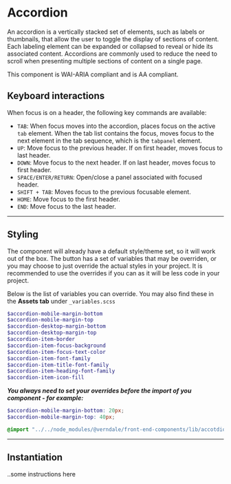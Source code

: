 # Accordion

An accordion is a vertically stacked set of elements, such as labels or thumbnails, that allow the user to toggle the display of sections of content.
Each labeling element can be expanded or collapsed to reveal or hide its associated content.
Accordions are commonly used to reduce the need to scroll when presenting multiple sections of content on a single page.

This component is WAI-ARIA compliant and is AA compliant.

## Keyboard interactions
When focus is on a header, the following key commands are available:

* `TAB`: When focus moves into the accordion, places focus on the active `tab` element. When the tab list contains the focus, moves focus to the next element in the tab sequence, which is the `tabpanel` element.
* `UP`: Move focus to the previous header. If on first header, moves focus to last header.
* `DOWN`: Move focus to the next header. If on last header, moves focus to first header.
* `SPACE/ENTER/RETURN`: Open/close a panel associated with focused header.
* `SHIFT + TAB`: Moves focus to the previous focusable element.
* `HOME`: Move focus to the first header.
* `END`: Move focus to the last header.

_________

## Styling
The component will already have a default style/theme set, so it will work out of the box.
The button has a set of variables that may be overriden, or you may choose to just override the actual styles in your project.
It is recommended to use the overrides if you can as it will be less code in your project.

Below is the list of variables you can override. You may also find these in the **Assets tab** under `_variables.scss`
```scss
$accordion-mobile-margin-bottom
$accordion-mobile-margin-top
$accordion-desktop-margin-bottom
$accordion-desktop-margin-top
$accordion-item-border
$accordion-item-focus-background
$accordion-item-focus-text-color
$accordion-item-font-family
$accordion-item-title-font-family
$accordion-item-heading-font-family
$accordion-item-icon-fill
```

***You always need to set your overrides before the import of you component - for example:***
```scss
$accordion-mobile-margin-bottom: 20px;
$accordion-mobile-margin-top: 40px;

@import "../../node_modules/@verndale/front-end-components/lib/accotdion/styles";
```

_________

## Instantiation
..some instructions here
